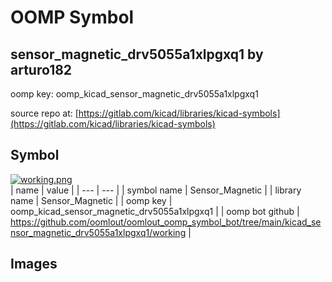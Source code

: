 # OOMP Symbol  
## sensor_magnetic_drv5055a1xlpgxq1  by arturo182  
  
oomp key: oomp_kicad_sensor_magnetic_drv5055a1xlpgxq1  
  
source repo at: [https://gitlab.com/kicad/libraries/kicad-symbols](https://gitlab.com/kicad/libraries/kicad-symbols)  
## Symbol  
  
[![working.png](working_600.png)](working.png)  
| name | value | 
| --- | --- | 
| symbol name | Sensor_Magnetic | 
| library name | Sensor_Magnetic | 
| oomp key | oomp_kicad_sensor_magnetic_drv5055a1xlpgxq1 | 
| oomp bot github | https://github.com/oomlout/oomlout_oomp_symbol_bot/tree/main/kicad_sensor_magnetic_drv5055a1xlpgxq1/working | 
## Images  
